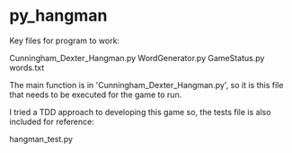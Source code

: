 # py_hangman
Key files for program to work:

Cunningham_Dexter_Hangman.py
WordGenerator.py
GameStatus.py
words.txt

The main function is in 'Cunningham_Dexter_Hangman.py', so it is this file that needs to be executed for the game to run.

I tried a TDD approach to developing this game so, the tests file is also included for reference:

hangman_test.py
